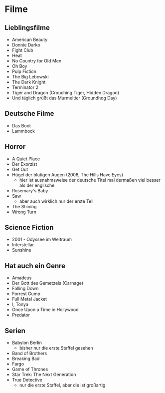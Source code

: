 # Filme
## Lieblingsfilme
- American Beauty
- Donnie Darko
- Fight Club
- Heat
- No Country for Old Men
- Oh Boy
- Pulp Fiction
- The Big Lebowski
- The Dark Knight
- Terminator 2
- Tiger and Dragon (Crouching Tiger, Hidden Dragon)
- Und täglich grüßt das Murmeltier (Groundhog Day)

## Deutsche Filme
- Das Boot
- Lammbock

## Horror
- A Quiet Place
- Der Exorzist
- Get Out
- Hügel der blutigen Augen (2006, The Hills Have Eyes)
  - hier ist ausnahmsweise der deutsche Titel mal dermaßen viel besser als der
    englische
- Rosemary's Baby
- Saw
  - aber auch wirklich nur der erste Teil
- The Shining
- Wrong Turn

## Science Fiction
- 2001 - Odyssee im Weltraum
- Interstellar
- Sunshine

## Hat auch ein Genre
- Amadeus
- Der Gott des Gemetzels (Carnage)
- Falling Down
- Forrest Gump
- Full Metal Jacket
- I, Tonya
- Once Upon a Time in Hollywood
- Predator

## Serien
- Babylon Berlin
  - bisher nur die erste Staffel gesehen
- Band of Brothers
- Breaking Bad
- Fargo
- Game of Thrones
- Star Trek: The Next Generation
- True Detective
  - nur die erste Staffel, aber die ist großartig
